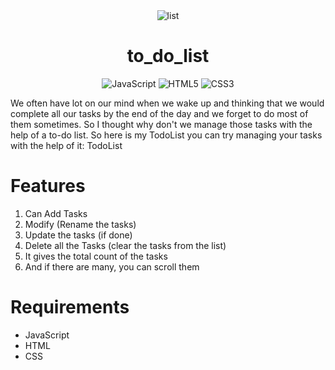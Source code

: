 <div align="center">
    <img src="https://github.com/user-attachments/assets/63563245-2a27-4c37-97ca-a9934a3a77a4" alt="list">
</div>

<h1 align="center">to_do_list</h1>

<p align="center">
    <img src="https://img.shields.io/badge/JavaScript-323330?style=for-the-badge&logo=javascript&logoColor=F7DF1E" alt="JavaScript">
    <img src="https://img.shields.io/badge/HTML5-E34F26?style=for-the-badge&logo=html5&logoColor=white" alt="HTML5">
    <img src="https://img.shields.io/badge/CSS3-1572B6?style=for-the-badge&logo=css3&logoColor=white" alt="CSS3">
</p>

We often have lot on our mind when we wake up and thinking that we would complete all our tasks by the end of the day
and we forget to do most of them sometimes. So I thought why don't we manage those tasks with the help of a to-do list.
So here is my TodoList you can try managing your tasks with the help of it: TodoList

# Features
1. Can Add Tasks
2. Modify (Rename the tasks)
3. Update the tasks (if done)
4. Delete all the Tasks (clear the tasks from the list)
5. It gives the total count of the tasks
6. And if there are many, you can scroll them

# Requirements
- JavaScript
- HTML
- CSS
